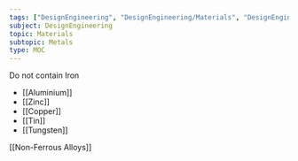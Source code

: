 ```yaml
---
tags: ["DesignEngineering", "DesignEngineering/Materials", "DesignEngineering/Materials/Metals"]
subject: DesignEngineering
topic: Materials
subtopic: Metals
type: MOC
---
```


Do not contain Iron

 - [[Aluminium]]
 - [[Zinc]]
 - [[Copper]]
 - [[Tin]]
 - [[Tungsten]]

[[Non-Ferrous Alloys]]